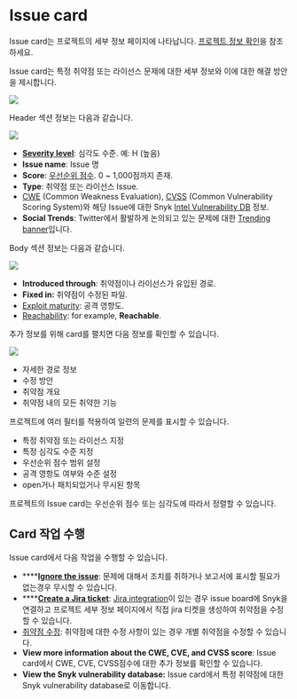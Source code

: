 # Issue card

Issue card는 프로젝트의 세부 정보 페이지에 나타납니다. [프로젝트 정보 확인](view-project-information.md)을 참조하세요.

Issue card는 특정 취약점 또는 라이선스 문제에 대한 세부 정보와 이에 대한 해결 방안을 제시합니다.

![](../../.gitbook/assets/screenshot\_2021-03-01\_at\_16.19.01.png)

Header 섹션 정보는 다음과 같습니다.

![](../../.gitbook/assets/issue-card-header.png)

* [**Severity level**](../../introducing-snyk/snyks-core-concepts/severity-levels.md): 심각도 수준. 예: H (높음)
* **Issue name**: Issue 명
* **Score**: [우선순위 점수](../../features/fixing-and-prioritizing-issues/starting-to-fix-vulnerabilities/snyk-priority-score.md). 0 \~ 1,000점까지 존재.
* **Type**: 취약점 또는 라이선스 Issue.
* [CWE](https://cwe.mitre.org/index.html) (Common Weakness Evaluation), [CVSS](https://www.first.org/cvss/calculator/3.1) (Common Vulnerability Scoring System)와 해당 Issue에 대한 Snyk [Intel Vulnerability DB](https://snyk.io/vuln) 정보.
* **Social Trends**: Twitter에서 활발하게 논의되고 있는 문제에 대한 [Trending banner](../../features/fixing-and-prioritizing-issues/prioritizing-issues/prioritize-by-social-trends.md)입니다.

Body 섹션 정보는 다음과 같습니다.

![](../../.gitbook/assets/issue-card-body.png)

* **Introduced through**: 취약점이나 라이선스가 유입된 경로.
* **Fixed in:** 취약점이 수정된 파일.
* [Exploit maturity](../../features/fixing-and-prioritizing-issues/issue-management/evaluating-and-prioritizing-vulnerabilities.md): 공격 영향도.
* [Reachability](../../features/fixing-and-prioritizing-issues/prioritizing-issues/reachable-vulnerabilities.md): for example, **Reachable**.

추가 정보를 위해 card를 펼치면 다음 정보를 확인할 수 있습니다.

![](../../.gitbook/assets/screenshot\_2021-03-01\_at\_16.08.49.png)

* 자세한 경로 정보
* 수정 방안
* 취약점 개요
* 취약점 내의 모든 취약한 기능

프로젝트에 여러 필터를 적용하여 일련의 문제를 표시할 수 있습니다.

* 특정 취약점 또는 라이선스 지정
* 특정 심각도 수준 지정
* 우선순위 점수 범위 설정
* 공격 영항도 여부와 수준 설정
* open거나 패치되었거나 무시된 항목

프로젝트의 Issue card는 우선순위 점수 또는 심각도에 따라서 정렬할 수 있습니다.

## Card 작업 수행

Issue card에서 다음 작업을 수행할 수 있습니다.

* ****[**Ignore the issue**](../../features/fixing-and-prioritizing-issues/starting-to-fix-vulnerabilities/introduction-to-ignoring-issues.md): 문제에 대해서 조치를 취하거나 보고서에 표시할 필요가 없는경우 무시할 수 있습니다.
* ****[**Create a Jira ticket**](../../features/integrations/notifications-ticketing-system-integrations/jira.md): [Jira integration](../../features/integrations/notifications-ticketing-system-integrations/jira.md)이 있는 경우 issue board에 Snyk을 연결하고 프로젝트 세부 정보 페이지에서 직접 jira 티켓을 생성하여 취약점을 수정할 수 있습니다.
* [취약점 수정](../../products/snyk-open-source/open-source-basics/fixing-vulnerabilities.md): 취약점에 대한 수정 사항이 있는 경우 개별 취약점을 수정할 수 있습니다.
* **View more information about the CWE, CVE, and CVSS score**: Issue card에서 CWE, CVE, CVSS점수에 대한 추가 정보를 확인할 수 있습니다.
* **View the Snyk vulnerability database:** Issue card에서 특정 취약점에 대한 Snyk vulnerability database로 이동합니다.
